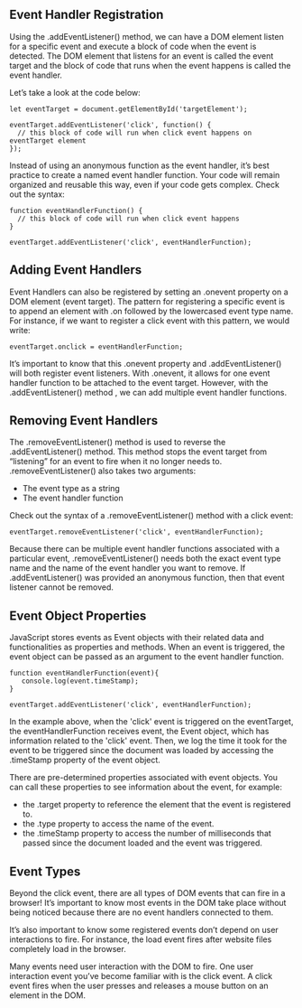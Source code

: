 ## Event Handler Registration

Using the .addEventListener() method, we can have a DOM element listen for a specific event and execute a block of code when the event is detected. The DOM element that listens for an event is called the event target and the block of code that runs when the event happens is called the event handler.

Let’s take a look at the code below:

```
let eventTarget = document.getElementById('targetElement');
 
eventTarget.addEventListener('click', function() {
  // this block of code will run when click event happens on eventTarget element
});
```

Instead of using an anonymous function as the event handler, it’s best practice to create a named event handler function. Your code will remain organized and reusable this way, even if your code gets complex. Check out the syntax:

```
function eventHandlerFunction() {
  // this block of code will run when click event happens
}
 
eventTarget.addEventListener('click', eventHandlerFunction);
```

## Adding Event Handlers

Event Handlers can also be registered by setting an .onevent property on a DOM element (event target). The pattern for registering a specific event is to append an element with .on followed by the lowercased event type name. For instance, if we want to register a click event with this pattern, we would write:

```
eventTarget.onclick = eventHandlerFunction;
```

It’s important to know that this .onevent property and .addEventListener() will both register event listeners. With .onevent, it allows for one event handler function to be attached to the event target. However, with the .addEventListener() method , we can add multiple event handler functions.

## Removing Event Handlers

The .removeEventListener() method is used to reverse the .addEventListener() method. This method stops the event target from “listening” for an event to fire when it no longer needs to. .removeEventListener() also takes two arguments:

- The event type as a string
- The event handler function

Check out the syntax of a .removeEventListener() method with a click event:

```
eventTarget.removeEventListener('click', eventHandlerFunction);
```

Because there can be multiple event handler functions associated with a particular event, .removeEventListener() needs both the exact event type name and the name of the event handler you want to remove. If .addEventListener() was provided an anonymous function, then that event listener cannot be removed.

## Event Object Properties

JavaScript stores events as Event objects with their related data and functionalities as properties and methods. When an event is triggered, the event object can be passed as an argument to the event handler function.

```
function eventHandlerFunction(event){
   console.log(event.timeStamp);
}
 
eventTarget.addEventListener('click', eventHandlerFunction);
```
In the example above, when the 'click' event is triggered on the eventTarget, the eventHandlerFunction receives event, the Event object, which has information related to the 'click' event. Then, we log the time it took for the event to be triggered since the document was loaded by accessing the .timeStamp property of the event object.

There are pre-determined properties associated with event objects. You can call these properties to see information about the event, for example:

- the .target property to reference the element that the event is registered to.
- the .type property to access the name of the event.
- the .timeStamp property to access the number of milliseconds that passed since the document loaded and the event was triggered.


## Event Types

Beyond the click event, there are all types of DOM events that can fire in a browser! It’s important to know most events in the DOM take place without being noticed because there are no event handlers connected to them.

It’s also important to know some registered events don’t depend on user interactions to fire. For instance, the load event fires after website files completely load in the browser.

Many events need user interaction with the DOM to fire. One user interaction event you’ve become familiar with is the click event. A click event fires when the user presses and releases a mouse button on an element in the DOM.
